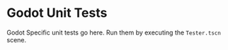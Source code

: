 # Godot Unit Tests

Godot Specific unit tests go here. Run them by executing the `Tester.tscn` scene.
